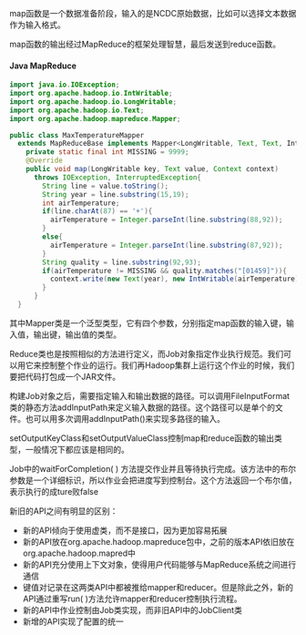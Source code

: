 map函数是一个数据准备阶段，输入的是NCDC原始数据，比如可以选择文本数据作为输入格式。

map函数的输出经过MapReduce的框架处理智慧，最后发送到reduce函数。

#### Java MapReduce

```java
import java.io.IOException;
import org.apache.hadoop.io.IntWritable;
import org.apache.hadoop.io.LongWritable;
import org.apache.hadoop.io.Text;
import org.apache.hadoop.mapreduce.Mapper;

public class MaxTemperatureMapper
  extends MapReduceBase implements Mapper<LongWritable, Text, Text, IntWtitable>{
    private static final int MISSING = 9999;
    @Override
    public void map(LongWritable key, Text value, Context context)
      throws IOException, InterruptedException{
        String line = value.toString();
        String year = line.substring(15,19);
        int airTemperature;
        if(line.charAt(87) == '+'){
          airTemperature = Integer.parseInt(line.substring(88,92));
        }
        else{
          airTemperature = Integer.parseInt(line.substring(87,92));
        }
        String quality = line.substring(92,93);
        if(airTemperature != MISSING && quality.matches("[01459]")){
          context.write(new Text(year), new IntWritable(airTemperature));
        }
      }
  }
```



其中Mapper类是一个泛型类型，它有四个参数，分别指定map函数的输入键，输入值，输出键，输出值的类型。

Reduce类也是按照相似的方法进行定义，而Job对象指定作业执行规范。我们可以用它来控制整个作业的运行。我们再Hadoop集群上运行这个作业的时候，我们要把代码打包成一个JAR文件。

构建Job对象之后，需要指定输入和输出数据的路径。可以调用FileInputFormat类的静态方法addInputPath来定义输入数据的路径。这个路径可以是单个的文件。也可以用多次调用addInputPath()来实现多路径的输入。

setOutputKeyClass和setOutputValueClass控制map和reduce函数的输出类型，一般情况下都应该是相同的。

Job中的waitForCompletion( ) 方法提交作业并且等待执行完成。该方法中的布尔参数是一个详细标识，所以作业会把进度写到控制台。这个方法返回一个布尔值，表示执行的成ture败false



新旧的API之间有明显的区别：

* 新的API倾向于使用虚类，而不是接口，因为更加容易拓展
* 新的API放在org.apache.hadoop.mapreduce包中，之前的版本API依旧放在org.apache.hadoop.mapred中
* 新的API充分使用上下文对象，使得用户代码能够与MapReduce系统之间进行通信
* 键值对记录在这两类API中都被推给mapper和reducer。但是除此之外，新的API通过重写run( )方法允许mapper和reducer控制执行流程。
* 新的API中作业控制由Job类实现，而非旧API中的JobClient类
* 新增的API实现了配置的统一